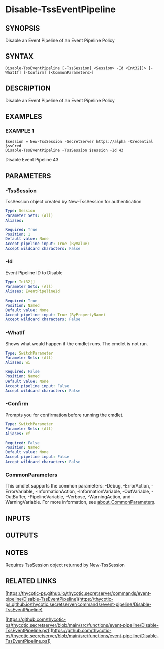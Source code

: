 # Disable-TssEventPipeline

## SYNOPSIS
Disable an Event Pipeline of an Event Pipeline Policy

## SYNTAX

```
Disable-TssEventPipeline [-TssSession] <Session> -Id <Int32[]> [-WhatIf] [-Confirm] [<CommonParameters>]
```

## DESCRIPTION
Disable an Event Pipeline of an Event Pipeline Policy

## EXAMPLES

### EXAMPLE 1
```
$session = New-TssSession -SecretServer https://alpha -Credential $ssCred
Disable-TssEventPipeline -TssSession $session -Id 43
```

Disable Event Pipeline 43

## PARAMETERS

### -TssSession
TssSession object created by New-TssSession for authentication

```yaml
Type: Session
Parameter Sets: (All)
Aliases:

Required: True
Position: 1
Default value: None
Accept pipeline input: True (ByValue)
Accept wildcard characters: False
```

### -Id
Event Pipeline ID to Disable

```yaml
Type: Int32[]
Parameter Sets: (All)
Aliases: EventPipelineId

Required: True
Position: Named
Default value: None
Accept pipeline input: True (ByPropertyName)
Accept wildcard characters: False
```

### -WhatIf
Shows what would happen if the cmdlet runs.
The cmdlet is not run.

```yaml
Type: SwitchParameter
Parameter Sets: (All)
Aliases: wi

Required: False
Position: Named
Default value: None
Accept pipeline input: False
Accept wildcard characters: False
```

### -Confirm
Prompts you for confirmation before running the cmdlet.

```yaml
Type: SwitchParameter
Parameter Sets: (All)
Aliases: cf

Required: False
Position: Named
Default value: None
Accept pipeline input: False
Accept wildcard characters: False
```

### CommonParameters
This cmdlet supports the common parameters: -Debug, -ErrorAction, -ErrorVariable, -InformationAction, -InformationVariable, -OutVariable, -OutBuffer, -PipelineVariable, -Verbose, -WarningAction, and -WarningVariable. For more information, see [about_CommonParameters](http://go.microsoft.com/fwlink/?LinkID=113216).

## INPUTS

## OUTPUTS

## NOTES
Requires TssSession object returned by New-TssSession

## RELATED LINKS

[https://thycotic-ps.github.io/thycotic.secretserver/commands/event-pipeline/Disable-TssEventPipeline](https://thycotic-ps.github.io/thycotic.secretserver/commands/event-pipeline/Disable-TssEventPipeline)

[https://github.com/thycotic-ps/thycotic.secretserver/blob/main/src/functions/event-pipeline/Disable-TssEventPipeline.ps1](https://github.com/thycotic-ps/thycotic.secretserver/blob/main/src/functions/event-pipeline/Disable-TssEventPipeline.ps1)

